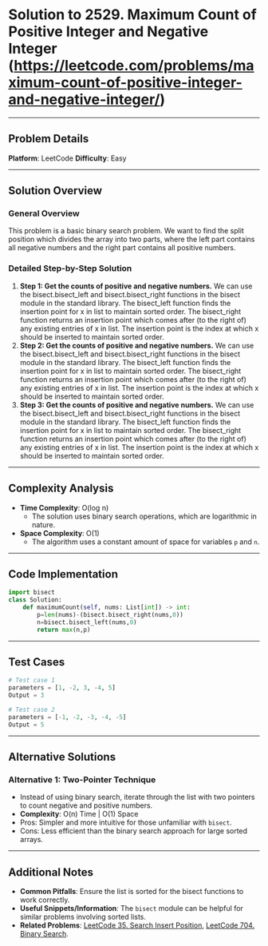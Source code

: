 # Solution to 2529. Maximum Count of Positive Integer and Negative Integer (https://leetcode.com/problems/maximum-count-of-positive-integer-and-negative-integer/)

---

## Problem Details

**Platform**: LeetCode
**Difficulty**: Easy

---

## Solution Overview

### General Overview

This problem is a basic binary search problem. We want to find the split position which divides the array into two parts, where the left part contains all negative numbers and the right part contains all positive numbers.

### Detailed Step-by-Step Solution

1. **Step 1: Get the counts of positive and negative numbers.** We can use the bisect.bisect_left and bisect.bisect_right functions in the bisect module in the standard library. The bisect_left function finds the insertion point for x in list to maintain sorted order. The bisect_right function returns an insertion point which comes after (to the right of) any existing entries of x in list. The insertion point is the index at which x should be inserted to maintain sorted order.
2. **Step 2: Get the counts of positive and negative numbers.** We can use the bisect.bisect_left and bisect.bisect_right functions in the bisect module in the standard library. The bisect_left function finds the insertion point for x in list to maintain sorted order. The bisect_right function returns an insertion point which comes after (to the right of) any existing entries of x in list. The insertion point is the index at which x should be inserted to maintain sorted order.
3. **Step 3: Get the counts of positive and negative numbers.** We can use the bisect.bisect_left and bisect.bisect_right functions in the bisect module in the standard library. The bisect_left function finds the insertion point for x in list to maintain sorted order. The bisect_right function returns an insertion point which comes after (to the right of) any existing entries of x in list. The insertion point is the index at which x should be inserted to maintain sorted order.

---

## Complexity Analysis

- **Time Complexity**: O(log n)
  - The solution uses binary search operations, which are logarithmic in nature.
- **Space Complexity**: O(1)
  - The algorithm uses a constant amount of space for variables `p` and `n`.

---

## Code Implementation

```python
import bisect
class Solution:
    def maximumCount(self, nums: List[int]) -> int:
        p=len(nums)-(bisect.bisect_right(nums,0))
        n=bisect.bisect_left(nums,0)
        return max(n,p)
```

---

## Test Cases

```python
# Test case 1
parameters = [1, -2, 3, -4, 5]
Output = 3

# Test case 2
parameters = [-1, -2, -3, -4, -5]
Output = 5
```

---

## Alternative Solutions

### Alternative 1: Two-Pointer Technique

- Instead of using binary search, iterate through the list with two pointers to count negative and positive numbers.
- **Complexity**: O(n) Time | O(1) Space
- Pros: Simpler and more intuitive for those unfamiliar with `bisect`.
- Cons: Less efficient than the binary search approach for large sorted arrays.

---

## Additional Notes

- **Common Pitfalls**: Ensure the list is sorted for the bisect functions to work correctly.
- **Useful Snippets/Information**: The `bisect` module can be helpful for similar problems involving sorted lists.
- **Related Problems**: [LeetCode 35. Search Insert Position](https://leetcode.com/problems/search-insert-position/), [LeetCode 704. Binary Search](https://leetcode.com/problems/binary-search/).
